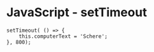 # JavaScript - setTimeout

```
setTimeout( () => {
    this.computerText = 'Schere';
}, 800);
```



